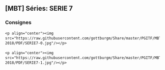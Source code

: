 ## [MBT] Séries: SERIE 7

### Consignes

    <p align="center"><img src="https://raw.githubusercontent.com/gottburgm/Share/master/PGITF/MBT/Exercices/2017-2018/PDF/SERIE7-0.jpg"/></p>
    
    <p align="center"><img src="https://raw.githubusercontent.com/gottburgm/Share/master/PGITF/MBT/Exercices/2017-2018/PDF/SERIE7-1.jpg"/></p> 